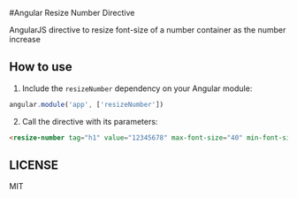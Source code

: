 #Angular Resize Number Directive

AngularJS directive to resize font-size of a number container as the number increase 

## How to use

1. Include the `resizeNumber` dependency on your Angular module:

``` javascript
angular.module('app', ['resizeNumber'])
```

2. Call the directive with its parameters:
``` html
<resize-number tag="h1" value="12345678" max-font-size="40" min-font-size="20" default-number-size="5" 
```

## LICENSE 

MIT
